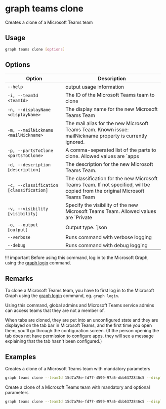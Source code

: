 # graph teams clone

Creates a clone of a Microsoft Teams team

## Usage

```sh
graph teams clone [options]
```

## Options

Option|Description
------|-----------
`--help`|output usage information
`-i, --teamId <teamId>`|The ID of the Microsoft Teams team to clone 
`-n, --displayName <displayName>`|The display name for the new Microsoft Teams Team 
`-m, --mailNickname <mailNickname>`|The mail alias for the new Microsoft Teams Team. Known issue: mailNickname property is currently ignored. 
`-p, --partsToClone <partsToClone>`|A comma-seperated list of the parts to clone. Allowed values are `apps|channels|members|settings|tabs` 
`-d, --description [description]`|The description for the new Microsoft Teams Team.
`-c, --classification [classification]`|The classification for the new Microsoft Teams Team. If not specified, will be copied from the original Microsoft Teams Team 
`-v, --visibility [visibility]`|Specify the visibility of the new Microsoft Teams Team. Allowed values are `Private|Public`.
`-o, --output [output]`|Output type. `json|text`. Default `text`
`--verbose`|Runs command with verbose logging
`--debug`|Runs command with debug logging

!!! important
    Before using this command, log in to the Microsoft Graph, using the [graph login](../login.md) command.

## Remarks

To clone a Microsoft Teams team, you have to first log in to the Microsoft Graph using the [graph login](../login.md) command, eg. `graph login`.

Using this command, global admins and Microsoft Teams service admins can access teams that they are not a member of.

When tabs are cloned, they are put into an unconfigured state and they are displayed on the tab bar in Microsoft Teams, and the first time you open them, you'll go through the configuration screen. (If the person opening the tab does not have permission to configure apps, they will see a message explaining that the tab hasn't been configured.)

## Examples

Creates a clone of a Microsoft Teams team with mandatory parameters

```sh
graph teams clone --teamId 15d7a78e-fd77-4599-97a5-dbb6372846c5 --displayName "Library Assist" --mailNickname "libassist" --partsToClone "apps,tabs,settings,channels,members"
```
Create a clone of a Microsoft Teams team with mandatory and optional parameters

```sh
graph teams clone --teamId 15d7a78e-fd77-4599-97a5-dbb6372846c5 --displayName "Library Assist" --mailNickname "libassist" --partsToClone "apps,tabs,settings,channels,members" --description "Self help community for library" --classification "Library" --visibility "public"
```